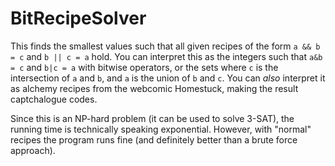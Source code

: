 # BitRecipeSolver
This finds the smallest values such that all given recipes of the form `a && b = c` and `b || c = a` hold.
You can interpret this as the integers such that `a&b = c` and `b|c = a` with bitwise operators, or the sets where `c` is the intersection of `a` and `b`, and `a` is the union of `b` and `c`.
You can *also* interpret it as alchemy recipes from the webcomic Homestuck, making the result captchalogue codes.

Since this is an NP-hard problem (it can be used to solve 3-SAT), the running time is technically speaking exponential. However, with "normal" recipes the program runs fine (and definitely better than a brute force approach).

